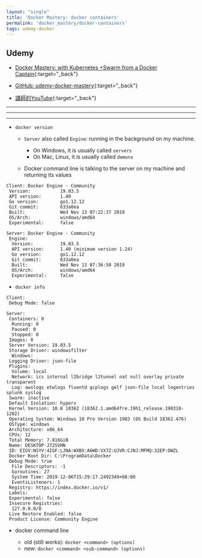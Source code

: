 ```yaml
---
layout: "single"
title: 'Docker Mastery: docker containers'
permalink: 'docker_mastery/docker-containers'
tags: udemy-docker
---
```




## Udemy

- [Docker Mastery: with Kubernetes +Swarm from a Docker Captain](https://www.udemy.com/course/docker-mastery/){:target="_back"}

- [GitHub: udemy-docker-mastery](https://github.com/BretFisher/udemy-docker-mastery){:target="_back"}

- [講師的YouTube](https://www.youtube.com/channel/UC0NErq0RhP51iXx64ZmyVfg){:target="_back"}

---
---
---


- `docker version`

   - `Server` also called `Engine`: running in the background on my machine. 
      - On Windows, it is usually called `servers`
      - On Mac, Linux, it is usually called `demons`

   - Docker command line is talking to the server on my machine and returning its values 

~~~
Client: Docker Engine - Community
 Version:           19.03.5
 API version:       1.40
 Go version:        go1.12.12
 Git commit:        633a0ea
 Built:             Wed Nov 13 07:22:37 2019
 OS/Arch:           windows/amd64
 Experimental:      false

Server: Docker Engine - Community
 Engine:
  Version:          19.03.5
  API version:      1.40 (minimum version 1.24)
  Go version:       go1.12.12
  Git commit:       633a0ea
  Built:            Wed Nov 13 07:36:50 2019
  OS/Arch:          windows/amd64
  Experimental:     false
~~~


- `docker info`


~~~
Client:
 Debug Mode: false

Server:
 Containers: 0
  Running: 0
  Paused: 0
  Stopped: 0
 Images: 0
 Server Version: 19.03.5
 Storage Driver: windowsfilter
  Windows:
 Logging Driver: json-file
 Plugins:
  Volume: local
  Network: ics internal l2bridge l2tunnel nat null overlay private transparent
  Log: awslogs etwlogs fluentd gcplogs gelf json-file local logentries splunk syslog
 Swarm: inactive
 Default Isolation: hyperv
 Kernel Version: 10.0 18362 (18362.1.amd64fre.19h1_release.190318-1202)
 Operating System: Windows 10 Pro Version 1903 (OS Build 18362.476)
 OSType: windows
 Architecture: x86_64
 CPUs: 12
 Total Memory: 7.816GiB
 Name: DESKTOP-J72SVHN
 ID: EIGV:NSYV:4IGF:LJNA:WXBX:A6WD:VX7Z:UJVR:CJNJ:MFMQ:32EP:OWZL
 Docker Root Dir: C:\ProgramData\Docker
 Debug Mode: true
  File Descriptors: -1
  Goroutines: 27
  System Time: 2019-12-06T15:29:17.2492349+08:00
  EventsListeners: 1
 Registry: https://index.docker.io/v1/
 Labels:
 Experimental: false
 Insecure Registries:
  127.0.0.0/8
 Live Restore Enabled: false
 Product License: Community Engine
~~~

- docker command line

   - old (still works): `docker <command> (options)`
   - new: `docker <command> <sub-command> (options)`